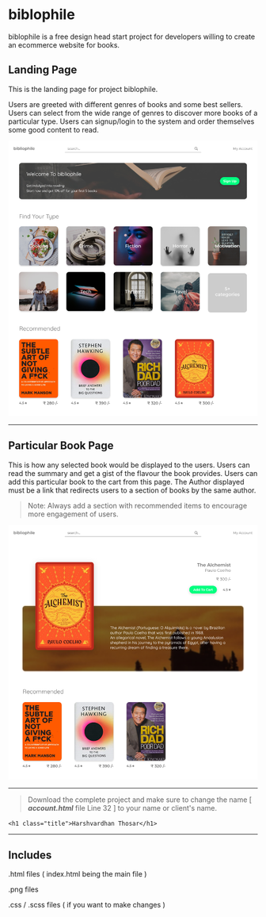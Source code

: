 # biblophile

biblophile is a free design head start project for developers willing to create an ecommerce website for books.

## Landing Page

This is the landing page for project biblophile.

Users are greeted with different genres of books and some best sellers.
Users can select from the wide range of genres to discover more books of a particular type.
Users can signup/login to the system and order themselves some good content to read.

<img src="./Designs/Landing Page.png">

---

## Particular Book Page

This is how any selected book would be displayed to the users.
Users can read the summary and get a gist of the flavour the book provides.
Users can add this particular book to the cart from this page.
The Author displayed must be a link that redirects users to a section of books by the same author.

> Note: Always add a section with recommended items to encourage more engagement of users.

<img src="./Designs/Particular Book Page.png">

---

> Download the complete project and make sure to change the name [ ***account.html*** file Line 32 ] to your name or client's name.

```
<h1 class="title">Harshvardhan Thosar</h1>
```

---

## Includes

.html files ( index.html being the main file )

.png files

.css / .scss files ( if you want to make changes )
#

